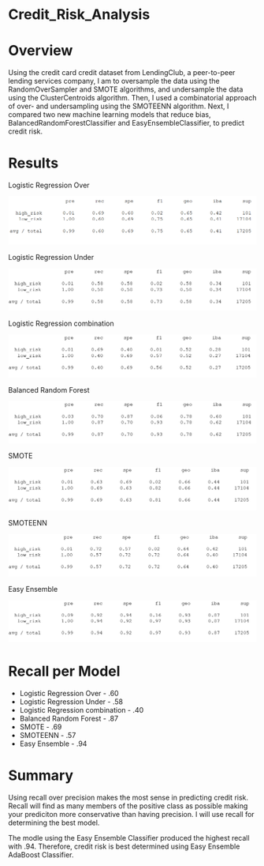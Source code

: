 # Credit_Risk_Analysis
# Overview 

Using the credit card credit dataset from LendingClub, a peer-to-peer lending services company, I am to oversample the data using the RandomOverSampler and SMOTE algorithms, and undersample the data using the ClusterCentroids algorithm. Then, I used a combinatorial approach of over- and undersampling using the SMOTEENN algorithm. Next, I compared two new machine learning models that reduce bias, BalancedRandomForestClassifier and EasyEnsembleClassifier, to predict credit risk.

# Results

Logistic Regression Over

![](https://github.com/trallen09/Credit_Risk_Analysis/blob/main/images/logisticregression.png)

Logistic Regression Under

![](https://github.com/trallen09/Credit_Risk_Analysis/blob/main/images/logisticregressionunder.png)

Logistic Regression combination

![](https://github.com/trallen09/Credit_Risk_Analysis/blob/main/images/ClusterCentroids.png)

Balanced Random Forest

![](https://github.com/trallen09/Credit_Risk_Analysis/blob/main/images/BalancedRandomForest.png)

SMOTE

![](https://github.com/trallen09/Credit_Risk_Analysis/blob/main/images/SMOTE.png)

SMOTEENN

![](https://github.com/trallen09/Credit_Risk_Analysis/blob/main/images/SMOTEENN.png)

Easy Ensemble

![](https://github.com/trallen09/Credit_Risk_Analysis/blob/main/images/easyensemble.png)


# Recall per Model
- Logistic Regression Over - .60
- Logistic Regression Under - .58
- Logistic Regression combination - .40
- Balanced Random Forest - .87
- SMOTE - .69
- SMOTEENN - .57
- Easy Ensemble - .94




# Summary
Using recall over precision makes the most sense in predicting credit risk. Recall will find as many members of the positive class as possible making your prediciton more conservative than having precision. I will use recall for determining the best model.

The modle using the Easy Ensemble Classifier produced the highest recall with .94. Therefore, credit risk is best determined using Easy Ensemble AdaBoost Classifier. 
